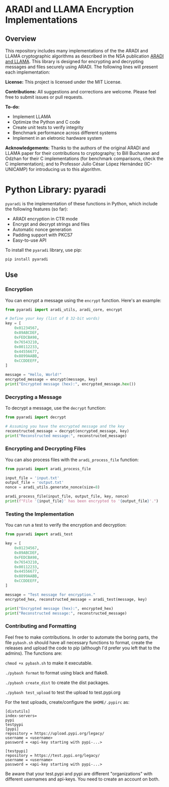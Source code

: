 
# ARADI and LLAMA Encryption Implementations

## Overview

This repository includes many implementations of the the ARADI and LLAMA cryptographic algorithms as described in the NSA publication [ARADI and LLAMA](https://eprint.iacr.org/2024/1240). This library is designed for encrypting and decrypting messages and files securely using ARADI. The following lines will present each implementation:

**License:** This project is licensed under the MIT License.

**Contributions:** All suggestions and corrections are welcome. Please feel free to submit issues or pull requests.

**To-do:**
-   Implement LLAMA
-   Optimize the Python and C code
-   Create unit tests to verify integrity
-   Benchmark performance across different systems
- Implement in an eletronic hardware system

**Acknowledgements:** Thanks to the authors of the original ARADI and LLAMA paper for their contributions to cryptography; to Bill Buchanan and Odzhan for their C implementations (for benchmark comparisons, check the C implementation); and to Professor Julio César López Hernández (IC-UNICAMP) for introducing us to this algorithm.

# Python Library: pyaradi

```pyaradi``` is the implementation of these functions in Python, which include the following features (so far):

- ARADI encryption in CTR mode
- Encrypt and decrypt strings and files
- Automatic nonce generation
- Padding support with PKCS7
- Easy-to-use API

To install the `pyaradi` library, use pip:

```bash
pip install pyaradi
```

## Use

### Encryption

You can encrypt a message using the ```encrypt``` function. Here's an example:

```python
from pyaradi import aradi_utils, aradi_core, encrypt

# Define your key (list of 8 32-bit words)
key = [
    0x01234567,
    0x89ABCDEF,
    0xFEDCBA98,
    0x76543210,
    0x00112233,
    0x44556677,
    0x8899AABB,
    0xCCDDEEFF,
]

message = "Hello, World!"
encrypted_message = encrypt(message, key)
print("Encrypted message (hex):", encrypted_message.hex())
```

### Decrypting a Message

To decrypt a message, use the `decrypt` function:

```python
from pyaradi import decrypt

# Assuming you have the encrypted message and the key
reconstructed_message = decrypt(encrypted_message, key)
print("Reconstructed message:", reconstructed_message)
```
### Encrypting and Decrypting Files

You can also process files with the `aradi_process_file` function:

```python
from pyaradi import aradi_process_file

input_file = 'input.txt'
output_file = 'output.txt'
nonce = aradi_utils.generate_nonce(size=8)

aradi_process_file(input_file, output_file, key, nonce)
print(f"File '{input_file}' has been encrypted to '{output_file}'.")
```

### Testing the Implementation

You can run a test to verify the encryption and decryption:

```python
from pyaradi import aradi_test

key = [
    0x01234567,
    0x89ABCDEF,
    0xFEDCBA98,
    0x76543210,
    0x00112233,
    0x44556677,
    0x8899AABB,
    0xCCDDEEFF,
]

message = "Test message for encryption."
encrypted_hex, reconstructed_message = aradi_test(message, key)

print("Encrypted message (hex):", encrypted_hex)
print("Reconstructed message:", reconstructed_message)
```

### Contributing and Formatting

Feel free to make contributions. In order to automate the boring parts, the file ```pybash.sh``` should have all necessary functions to format, create the releases and upload the code to pip (although I'd prefer you left that to the admins). The functions are:

```chmod +x pybash.sh``` to make it executable.

```./pybash format``` to format using black and flake8.

```./pybash create_dist``` to create the dist packages.

```./pybash test_upload``` to test the upload to test.pypi.org

For the test uploads, create/configure the ```$HOME/.pypirc```  as:

```
[distutils]
index-servers=
pypi
testpypi
[pypi]
repository = https://upload.pypi.org/legacy/
username = <username>
password = <api-key starting with pypi-...>

[testpypi]
repository = https://test.pypi.org/legacy/
username = <username>
password = <api-key starting with pypi-...>
```
Be aware that your test.pypi and pypi are different "organizations" with different usernames and api-keys. You need to create an account on both.



